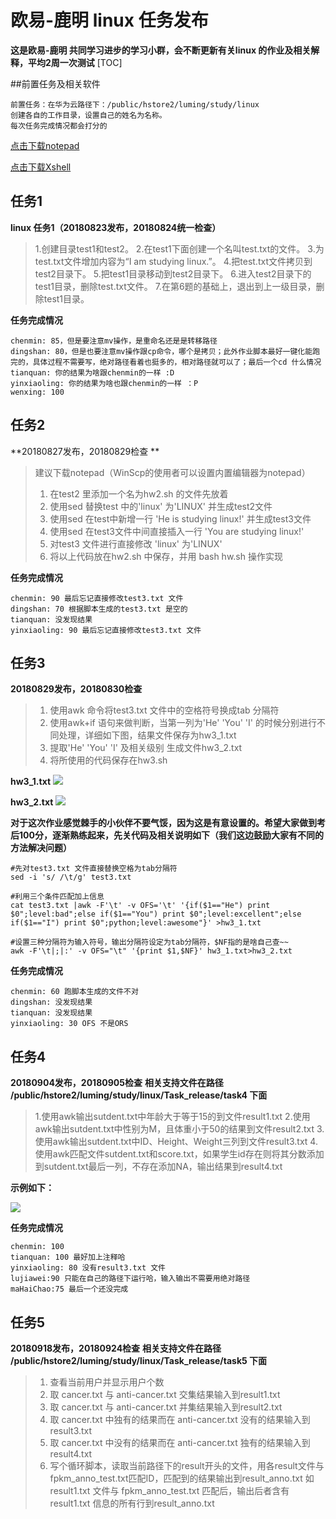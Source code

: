 # 欧易-鹿明 linux 任务发布

**这是欧易-鹿明 共同学习进步的学习小群，会不断更新有关linux 的作业及相关解释，平均2周一次测试**
[TOC]

##前置任务及相关软件

```
前置任务：在华为云路径下：/public/hstore2/luming/study/linux
创建各自的工作目录，设置自己的姓名为名称。
每次任务完成情况都会打分的
```

[点击下载notepad]( https://pc.qq.com/detail/0/detail_1300.html)

[点击下载Xshell](https://pc.qq.com/detail/4/detail_2644.html)


## 任务1


**linux 任务1（20180823发布，20180824统一检查）**
>1.创建目录test1和test2。
>2.在test1下面创建一个名叫test.txt的文件。
>3.为test.txt文件增加内容为“I am studying linux.”。
>4.把test.txt文件拷贝到test2目录下。
>5.把test1目录移动到test2目录下。
>6.进入test2目录下的test1目录，删除test.txt文件。
>7.在第6题的基础上，退出到上一级目录，删除test1目录。

**任务完成情况**

```
chenmin: 85，但是要注意mv操作，是重命名还是是转移路径
dingshan: 80，但是也要注意mv操作跟cp命令，哪个是拷贝；此外作业脚本最好一键化能跑完的，具体过程不需要写，绝对路径看着也挺多的，相对路径就可以了；最后一个cd 什么情况
tianquan: 你的结果为啥跟chenmin的一样 :D
yinxiaoling: 你的结果为啥也跟chenmin的一样 ：P
wenxing: 100
```

## 任务2

**20180827发布，20180829检查 **


>建议下载notepad（WinScp的使用者可以设置内置编辑器为notepad）
>1. 在test2 里添加一个名为hw2.sh 的文件先放着
>2. 使用sed 替换test 中的'linux' 为'LINUX' 并生成test2文件
>3. 使用sed 在test中新增一行 'He is studying linux!' 并生成test3文件
>4. 使用sed 在test3文件中间直接插入一行 'You are studying linux!' 
>5. 对test3 文件进行直接修改 'linux' 为'LINUX' 
>6. 将以上代码放在hw2.sh 中保存，并用 bash hw.sh 操作实现

**任务完成情况**

```
chenmin: 90 最后忘记直接修改test3.txt 文件
dingshan: 70 根据脚本生成的test3.txt 是空的
tianquan: 没发现结果
yinxiaoling: 90 最后忘记直接修改test3.txt 文件 
```

## 任务3

**20180829发布，20180830检查**

>1. 使用awk 命令将test3.txt 文件中的空格符号换成tab 分隔符
>2. 使用awk+if 语句来做判断，当第一列为'He' 'You' 'I' 的时候分别进行不同处理，详细如下图，结果文件保存为hw3_1.txt
>3. 提取'He' 'You' 'I' 及相关级别 生成文件hw3_2.txt
>4. 将所使用的代码保存在hw3.sh 

**hw3_1.txt**
![](http://p5v6ynkbf.bkt.clouddn.com/18-8-29/62444597.jpg)

**hw3_2.txt**
![](http://p5v6ynkbf.bkt.clouddn.com/18-8-29/55437660.jpg)

**对于这次作业感觉棘手的小伙伴不要气馁，因为这是有意设置的。希望大家做到考后100分，逐渐熟练起来，先关代码及相关说明如下（我们这边鼓励大家有不同的方法解决问题）**

```
#先对test3.txt 文件直接替换空格为tab分隔符
sed -i 's/ /\t/g' test3.txt

#利用三个条件匹配加上信息
cat test3.txt |awk -F'\t' -v OFS='\t' '{if($1=="He") print $0";level:bad";else if($1=="You") print $0";level:excellent";else if($1=="I") print $0";python;level:awesome"}' >hw3_1.txt

#设置三种分隔符为输入符号，输出分隔符设定为tab分隔符，$NF指的是啥自己查~~
awk -F'\t|;|:' -v OFS="\t" '{print $1,$NF}' hw3_1.txt>hw3_2.txt
```
**任务完成情况**

```
chenmin: 60 跑脚本生成的文件不对
dingshan: 没发现结果
tianquan: 没发现结果
yinxiaoling: 30 OFS 不是ORS
```

## 任务4

**20180904发布，20180905检查**
**相关支持文件在路径 /public/hstore2/luming/study/linux/Task_release/task4 下面**


>1.使用awk输出sutdent.txt中年龄大于等于15的到文件result1.txt
>2.使用awk输出sutdent.txt中性别为M，且体重小于50的结果到文件result2.txt
>3.使用awk输出sutdent.txt中ID、Height、Weight三列到文件result3.txt
>4.使用awk匹配文件sutdent.txt和score.txt，如果学生id存在则将其分数添加到sutdent.txt最后一列，不存在添加NA，输出结果到result4.txt

**示例如下：**

![](http://p5v6ynkbf.bkt.clouddn.com/18-9-5/58913642.jpg)

**任务完成情况**

```
chenmin: 100
tianquan: 100 最好加上注释哈
yinxiaoling: 80 没有result3.txt 文件
lujiawei:90 只能在自己的路径下运行哈，输入输出不需要用绝对路径
maHaiChao:75 最后一个还没完成
```

## 任务5

**20180918发布，20180924检查**
**相关支持文件在路径 /public/hstore2/luming/study/linux/Task_release/task5 下面**


>1. 查看当前用户并显示用户个数
>2. 取 cancer.txt 与 anti-cancer.txt 交集结果输入到result1.txt
>3. 取 cancer.txt 与 anti-cancer.txt 并集结果输入到result2.txt
>4. 取 cancer.txt 中独有的结果而在 anti-cancer.txt 没有的结果输入到result3.txt
>5. 取 cancer.txt 中没有的结果而在 anti-cancer.txt 独有的结果输入到result4.txt
>6. 写个循环脚本，读取当前路径下的result开头的文件，用各result文件与 fpkm_anno_test.txt匹配ID，匹配到的结果输出到result_anno.txt
如result1.txt 文件与 fpkm_anno_test.txt 匹配后，输出后者含有result1.txt 信息的所有行到result_anno.txt
